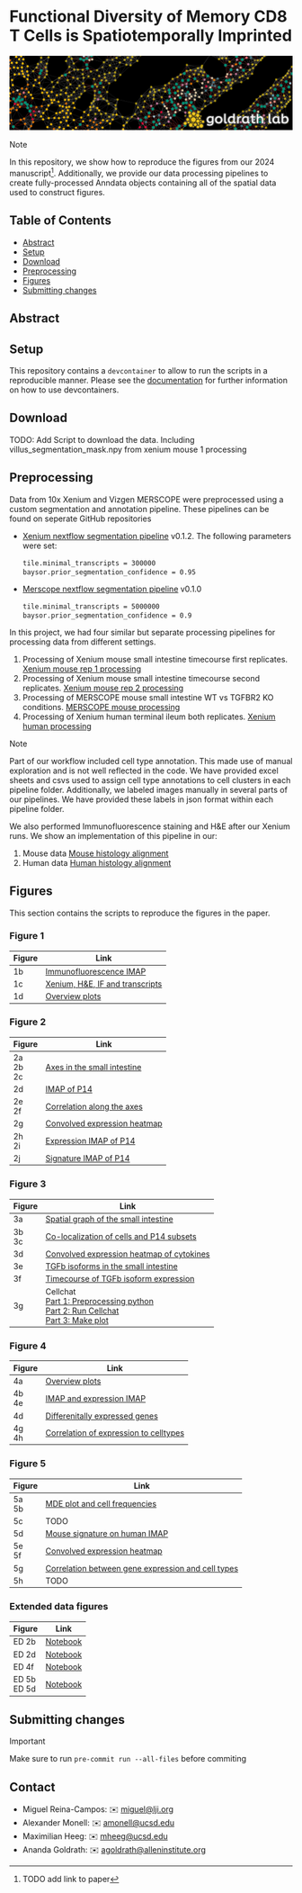 # Functional Diversity of Memory CD8 T Cells is Spatiotemporally Imprinted
![Project Banner](images/connections.png)

> [!NOTE]
> In this repository, we show how to reproduce the figures from our 2024 manuscript[^1]. Additionally, we provide our data processing pipelines to create fully-processed Anndata objects containing all of the spatial data used to construct figures.

## Table of Contents

- [Abstract](#abstract)
- [Setup](#setup)
- [Download](#download)
- [Preprocessing](#preprocessing)
- [Figures](#figures)
- [Submitting changes](#submittingchanges)

## Abstract

## Setup

This repository contains a `devcontainer` to allow to run the scripts in a reproducible manner. Please see the [documentation](https://code.visualstudio.com/docs/devcontainers/containers) for further information on how to use devcontainers.

## Download

TODO: Add Script to download the data.
Including villus_segmentation_mask.npy from xenium mouse 1 processing

## Preprocessing

Data from 10x Xenium and Vizgen MERSCOPE were preprocessed using a custom segmentation and annotation pipeline. These pipelines can be found on seperate GitHub repositories

- [Xenium nextflow segmentation pipeline](https://github.com/maximilian-heeg/xenium-segmentation) v0.1.2.
  The following parameters were set:

  ```text
  tile.minimal_transcripts = 300000
  baysor.prior_segmentation_confidence = 0.95
  ```

- [Merscope nextflow segmentation pipeline](https://github.com/maximilian-heeg/vizgen-segmentation/) v0.1.0

  ```text
  tile.minimal_transcripts = 5000000
  baysor.prior_segmentation_confidence = 0.9
  ```

In this project, we had four similar but separate processing pipelines for processing data from different settings.

1. Processing of Xenium mouse small intestine timecourse first replicates.
   [Xenium mouse rep 1 processing](/processing_pipelines/Xenium_mouse_replicate_1_processing)
2. Processing of Xenium mouse small intestine timecourse second replicates.
   [Xenium mouse rep 2 processing](/processing_pipelines/Xenium_mouse_replicate_2_processing)
3. Processing of MERSCOPE mouse small intestine WT vs TGFBR2 KO conditions.
   [MERSCOPE mouse processing](/processing_pipelines/MERSCOPE_mouse_processing)
4. Processing of Xenium human terminal ileum both replicates.
   [Xenium human processing](/processing_pipelines/Xenium_human_processing)

> [!NOTE]
> Part of our workflow included cell type annotation. This made use of manual exploration and is not well reflected in the code. We have provided excel sheets and csvs used to assign cell type annotations to cell clusters in each pipeline folder. Additionally, we labeled images manually in several parts of our pipelines. We have provided these labels in json format within each pipeline folder.

We also performed Immunofluorescence staining and H&E after our Xenium runs.
We show an implementation of this pipeline in our:

1. Mouse data [Mouse histology alignment](/processing_pipelines/alignment/mouse_histology)
2. Human data [Human histology alignment](/processing_pipelines/alignment/human_histology)

## Figures

This section contains the scripts to reproduce the figures in the paper.

### Figure 1

| Figure | Link                                                  |
|--------|-------------------------------------------------------|
| 1b     | [Immunofluorescence IMAP](/Figure_1/1b.ipynb)         |
| 1c     | [Xenium, H&E, IF and transcripts](/Figure_1/1c.ipynb) |
| 1d     | [Overview plots](/Figure_1/1d.ipynb)                  |

### Figure 2

| Figure                 | Link                                                |
|------------------------|-----------------------------------------------------|
| 2a <br /> 2b <br /> 2c | [Axes in the small intestine](/Figure_2/2abc.ipynb) |
| 2d                     | [IMAP of P14](/Figure_2/2d.ipynb)                   |
| 2e <br /> 2f           | [Correlation along the axes](/Figure_2/2ef.ipynb)   |
| 2g                     | [Convolved expression heatmap](/Figure_2/2g.ipynb)  |
| 2h <br /> 2i           | [Expression IMAP of P14](/Figure_2/2hi.ipynb)       |
| 2j                     | [Signature IMAP of P14](/Figure_2/2j.ipynb)         |

### Figure 3

| Figure       | Link                                                                                                                                                                                  |
|--------------|---------------------------------------------------------------------------------------------------------------------------------------------------------------------------------------|
| 3a           | [Spatial graph of the small intestine](/Figure_3/3a.ipynb)                                                                                                                            |
| 3b <br /> 3c | [Co-localization of cells and P14 subsets](/Figure_3/3bc.ipynb)                                                                                                                       |
| 3d           | [Convolved expression heatmap of cytokines](/Figure_3/3d.ipynb)                                                                                                                       |
| 3e           | [TGFb isoforms in the small intestine](/Figure_3/3e.ipynb)                                                                                                                            |
| 3f           | [Timecourse of TGFb isoform expression](/Figure_3/3f.ipynb)                                                                                                                           |
| 3g           | Cellchat <br /> [Part 1: Preprocessing python](/Figure_3/3g_part1.ipynb) <br /> [Part 2: Run Cellchat](/Figure_3/3g_part2.ipynb) <br /> [Part 3: Make plot](/Figure_3/3g_part3.ipynb) |

### Figure 4

| Figure       | Link                                                          |
|--------------|---------------------------------------------------------------|
| 4a           | [Overview plots](/Figure_4/4a.ipynb)                          |
| 4b <br /> 4e | [IMAP and expression IMAP](/Figure_4/4be.ipynb)               |
| 4d           | [Differenitally expressed genes](/Figure_4/4d.ipynb)          |
| 4g <br /> 4h | [Correlation of expression to celltypes](/Figure_4/4gh.ipynb) |

### Figure 5

| Figure       | Link                                                                     |
|--------------|--------------------------------------------------------------------------|
| 5a <br /> 5b | [MDE plot and cell frequencies](/Figure_5/5ab.ipynb)                     |
| 5c           | TODO                                                                     |
| 5d           | [Mouse signature on human IMAP](/Figure_5/5d.ipynb)                      |
| 5e <br /> 5f | [Convolved expression heatmap](/Figure_5/5ef.ipynb)                      |
| 5g           | [Correlation between gene expression and cell types](/Figure_5/5g.ipynb) |
| 5h           | TODO                                                                     |

### Extended data figures

| Figure             | Link                            |
|--------------------|---------------------------------|
| ED 2b              | [Notebook](/Figure_2/2g.ipynb)  |
| ED 2d              | [Notebook](/Figure_2/2j.ipynb)  |
| ED 4f              | [Notebook](/Figure_4/4be.ipynb) |
| ED 5b <br /> ED 5d | [Notebook](/Figure_5/5ab.ipynb) |

## Submitting changes

> [!IMPORTANT]
> Make sure to run `pre-commit run --all-files` before commiting

## Contact

- Miguel Reina-Campos: :envelope: miguel@lji.org
- Alexander Monell: :envelope: amonell@ucsd.edu
- Maximilian Heeg: :envelope: mheeg@ucsd.edu
- Ananda Goldrath: :envelope: agoldrath@alleninstitute.org

[^1]: TODO add link to paper
